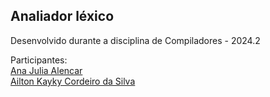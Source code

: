 ## Analiador léxico
Desenvolvido durante a disciplina de Compiladores - 2024.2

Participantes:<br>
[Ana Julia Alencar](https://github.com/anaahnb)
<br>[Ailton Kayky Cordeiro da Silva](https://github.com/kaykyc)
